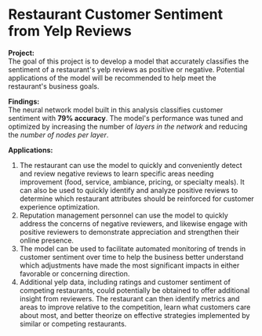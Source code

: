 # Restaurant Customer Sentiment from Yelp Reviews


**Project:**<br>
The goal of this project is to develop a model that accurately classifies the sentiment of a restaurant's yelp reviews as positive or negative. Potential applications of the model will be recommended to help meet the restaurant's business goals.  

**Findings:**<br>
The neural network model built in this analysis classifies customer sentiment with **79% accuracy**. The model's performance was tuned and optimized by increasing the number of _layers in the network_ and reducing the _number of nodes per layer_.   


**Applications:**<br>
1. The restaurant can use the model to quickly and conveniently detect and review negative reviews to learn specific areas needing improvement (food, service, ambiance, pricing, or specialty meals). It can also be used to quickly identify and analyze positive reviews to determine which restaurant attributes should be reinforced for customer experience optimization. 
2. Reputation management personnel can use the model to quickly address the concerns of negative reviewers, and likewise engage with positive reviewers to demonstrate appreciation and strengthen their online presence. 
3. The model can be used to facilitate automated monitoring of trends in customer sentiment over time to help the business better understand which adjustments have made the most significant impacts in either favorable or concerning direction.
4. Additional yelp data, including ratings and customer sentiment of competing restaurants, could potentially be obtained to offer additional insight from reviewers. The restaurant can then identify metrics and areas to improve relative to the competition, learn what customers care about most, and better theorize on effective strategies implemented by similar or competing restaurants. 

